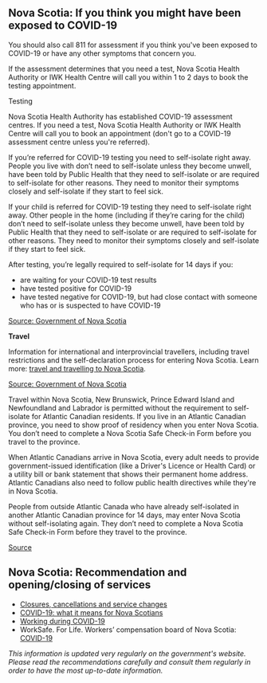 ## Nova Scotia: If you think you might have been exposed to COVID-19

You should also call 811 for assessment if you think you've been exposed to COVID-19 or have any other symptoms that concern you.

If the assessment determines that you need a test, Nova Scotia Health Authority or IWK Health Centre will call you within 1 to 2 days to book the testing appointment.

Testing

Nova Scotia Health Authority has established COVID-19 assessment centres. If you need a test, Nova Scotia Health Authority or IWK Health Centre will call you to book an appointment (don't go to a COVID-19 assessment centre unless you're referred).

If you’re referred for COVID-19 testing you need to self-isolate right away. People you live with don’t need to self-isolate unless they become unwell, have been told by Public Health that they need to self-isolate or are required to self-isolate for other reasons. They need to monitor their symptoms closely and self-isolate if they start to feel sick.

If your child is referred for COVID-19 testing they need to self-isolate right away. Other people in the home (including if they’re caring for the child) don’t need to self-isolate unless they become unwell, have been told by Public Health that they need to self-isolate or are required to self-isolate for other reasons. They need to monitor their symptoms closely and self-isolate if they start to feel sick.

After testing, you’re legally required to self-isolate for 14 days if you:

- are waiting for your COVID-19 test results
- have tested positive for COVID-19
- have tested negative for COVID-19, but had close contact with someone who has or is suspected to have COVID-19

[Source: Government of Nova Scotia](https://novascotia.ca/coronavirus/symptoms-and-testing/)

**Travel**

Information for international and interprovincial travellers, including travel restrictions and the self-declaration process for entering Nova Scotia. Learn more: [travel and travelling to Nova Scotia](https://novascotia.ca/coronavirus/travel/).

[Source: Government of Nova Scotia](https://novascotia.ca/coronavirus/restrictions-and-guidance/#travel)

Travel within Nova Scotia, New Brunswick, Prince Edward Island and Newfoundland and Labrador is permitted without the requirement to self-isolate for Atlantic Canadian residents. If you live in an Atlantic Canadian province, you need to show proof of residency when you enter Nova Scotia. You don’t need to complete a Nova Scotia Safe Check-in Form before you travel to the province.

When Atlantic Canadians arrive in Nova Scotia, every adult needs to provide government-issued identification (like a Driver's Licence or Health Card) or a utility bill or bank statement that shows their permanent home address. Atlantic Canadians also need to follow public health directives while they're in Nova Scotia.

People from outside Atlantic Canada who have already self-isolated in another Atlantic Canadian province for 14 days, may enter Nova Scotia without self-isolating again. They don’t need to complete a Nova Scotia Safe Check-in Form before they travel to the province.

[Source](https://novascotia.ca/coronavirus/travel/#atlantic-bubble)

## Nova Scotia: Recommendation and opening/closing of services

- [Closures, cancellations and service changes](https://novascotia.ca/closures-cancellations-and-service-changes/)
- [COVID-19: what it means for Nova Scotians](https://novascotia.ca/coronavirus/what-it-means-for-nova-scotians/)
- [Working during COVID-19](https://novascotia.ca/coronavirus/working-during-covid-19/)
- WorkSafe. For Life. Workers’ compensation board of Nova Scotia: [COVID-19](http://www.worksafeforlife.ca/covid19)

_This information is updated very regularly on the government's website. Please read the recommendations carefully and consult them regularly in order to have the most up-to-date information._
